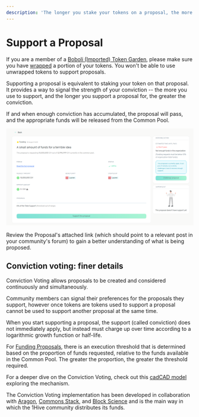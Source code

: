 ```yaml
---
description: 'The longer you stake your tokens on a proposal, the more support it accrues'
---
```


# Support a Proposal

If you are a member of a [Boboli \(Imported\) Token Garden](../background/garden-modes.md#pre-existing-token-gardens), please make sure you have [wrapped](wrap-your-tokens.md) a portion of your tokens. You won't be able to use unwrapped tokens to support proposals.

Supporting a proposal is equivalent to staking your token on that proposal. It provides a way to signal the strength of your conviction -- the more you use to support, and the longer you support a proposal for, the greater the conviction.

If and when enough conviction has accumulated, the proposal will pass, and the appropriate funds will be released from the Common Pool.

![Proposal screen](../.gitbook/assets/proposalScreen.png)

Review the Proposal's attached link \(which should point to a relevant post in your community's forum\) to gain a better understanding of what is being proposed.

## Conviction voting: finer details

Conviction Voting allows proposals to be created and considered continuously and simultaneously.

Community members can signal their preferences for the proposals they support, however once tokens are tokens used to support a proposal cannot be used to support another proposal at the same time.

When you start supporting a proposal, the support \(called conviction\) does not immediately apply, but instead must charge up over time according to a logarithmic growth function or half-life.

For [Funding Proposals](https://github.com/1Hive/wiki-gardens/tree/032b3fe03d171f8dac06a4f496c922e4118ce376/actions-for-community-members/create-a-new-proposal.md), there is an execution threshold that is determined based on the proportion of funds requested, relative to the funds available in the Common Pool. The greater the proportion, the greater the threshold required.

For a deeper dive on the Conviction Voting, check out this [cadCAD model](https://github.com/BlockScience/Aragon_Conviction_Voting) exploring the mechanism.

The Conviction Voting implementation has been developed in collaboration with [Aragon](https://aragon.org/), [Commons Stack](https://commonsstack.org/), and [Block Science](https://block.science/) and is the main way in which the 1Hive community distributes its funds.

